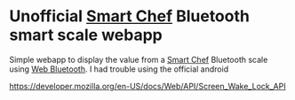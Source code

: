 # Unofficial [Smart Chef][1] Bluetooth smart scale webapp

Simple webapp to display the value from a [Smart Chef][1] Bluetooth scale using [Web Bluetooth][2]. I had trouble using the official android 

[1]: https://smartchef.me/
[2]: https://developer.mozilla.org/en-US/docs/Web/API/Web_Bluetooth_API
[2]: https://www.amazon.com/dp/B009LCM93O
[3]: https://www.amazon.com/dp/B009LCM90C
https://developer.mozilla.org/en-US/docs/Web/API/Screen_Wake_Lock_API